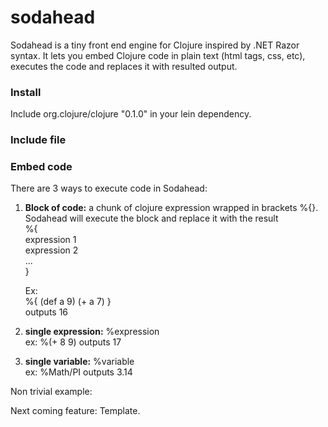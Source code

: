 # sodahead

Sodahead is a tiny front end engine for Clojure inspired by .NET Razor syntax. It lets you embed Clojure code in plain text (html tags, css, etc), executes the code and replaces it with resulted output.


<h3>Install</h3>
Include  org.clojure/clojure "0.1.0" in your lein dependency.


<h3>Include file</h3>



<h3>Embed code</h3>
There are 3 ways to execute code in Sodahead:

1. <b>Block of code:</b> a chunk of clojure expression wrapped in brackets %{}. Sodahead will execute the block and replace it with the result<br>
	%{ <br>
		expression 1 <br>
		expression 2 <br>
		... <br>
	} <br>

	Ex:  <br>
	%{  (def a 9)  (+ a 7)  } <br>
	outputs 16

2. <b>single expression:</b> %expression<br>
	ex: %(+ 8 9) outputs 17

3. <b>single variable:</b> %variable <br>
	ex: %Math/PI outputs 3.14<br>


Non trivial example:


Next coming feature: Template.